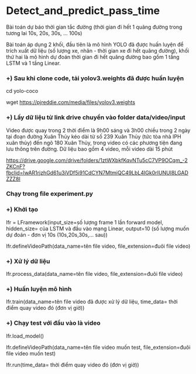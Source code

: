 # Detect_and_predict_pass_time

Bài toán dự báo thời gian tắc đường (thời gian đi hết 1 quãng đường trong tương lai 10s, 20s, 30s, ... 100s)

Bài toán áp dụng 2 khối, đầu tiên là mô hình YOLO đã được huấn luyện để trích xuất dữ liệu (số lượng xe, nhãn - thời gian xe đi hết quãng đường), khối thứ hai là mô hình dự đoán thời gian đi hết quãng đường bao gồm 1 tầng LSTM và 1 tầng Linear.

 
### +) Sau khi clone code, tải yolov3.weights đã được huấn luyện

cd yolo-coco

wget https://pjreddie.com/media/files/yolov3.weights

### +) Lấy dữ liệu từ link drive chuyển vào folder data/video/input

Video được quay trong 2 thời điểm là 9h00 sáng và 3h00 chiều trong 2 ngày tại đoạn đường Xuân Thủy kéo dài từ số 239 Xuân Thủy (tức tòa nhà IPH xuân thủy) đến ngõ 180 Xuân Thủy, trong video có các phương tiện đang lưu thông trên đường. Dữ liệu bao gồm 4 video, mỗi video dài 15 phút

https://drive.google.com/drive/folders/1ztWXbkfKqvNTu5cC7VP9OCqm_-2ZKCnF?fbclid=IwAR1rjzhGd61u3iVDf5i91CdCYN7MtmiQC49LbL4IGk0rIUNUI8LGADZZZ8I


### Chạy trong file experiment.py

### +) Khởi tạo

lfr = LFramework(input_size=số lượng frame 1 lần forward model, hidden_size= của LSTM và đầu vào mạng Linear, output=10 (số lượng muốn dự đoán - đơn vị 10s (10s,20s,30s,... sau))

lfr.defineVideoPath(data_name=tên file video, file_extension=đuôi file video)


### +) Xử lý dữ liệu

lfr.process_data(data_name=tên file video, file_extension=đuôi file video)


### +) Huấn luyện mô hình

lfr.train(data_name=tên file video đã được xử lý dữ liệu, time_data= thời điểm quay video đó (đơn vị giờ))


### +) Chạy test với đầu vào là video

lfr.load_model()

lfr.defineVideoPath(data_name=tên file video muốn test, file_extension=đuôi file video muốn test)

lfr.run(time_data= thời điểm quay video đó (đơn vị giờ))


